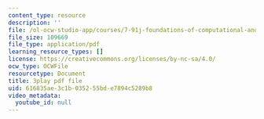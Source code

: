 ```yaml
---
content_type: resource
description: ''
file: /ol-ocw-studio-app/courses/7-91j-foundations-of-computational-and-systems-biology-spring-2014/616835ae3c1b035255bde7894c5289b8_lJzybEXmIj0.pdf
file_size: 109669
file_type: application/pdf
learning_resource_types: []
license: https://creativecommons.org/licenses/by-nc-sa/4.0/
ocw_type: OCWFile
resourcetype: Document
title: 3play pdf file
uid: 616835ae-3c1b-0352-55bd-e7894c5289b8
video_metadata:
  youtube_id: null
---
```

